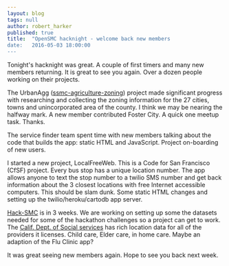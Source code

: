 ```yaml
---
layout: blog
tags: null
author: robert_harker
published: true
title:  "OpenSMC hacknight - welcome back new members
date:   2016-05-03 18:00:00
---
```


Tonight's hacknight was great.  A couple of first timers and many new members returning.  It is great to see you again.  Over a dozen people working on their projects.

The UrbanAgg \([ssmc-agriculture-zoning](https://github.com/opensmc/ssmc-agriculture-zoning)\) project made significant progress with researching and collecting the zoning information for the 27 cities, towns and unincorporated area of the county.  I think we may be nearing the halfway mark.  A new member contributed Foster City.  A quick one meetup task.  Thanks.

The service finder team spent time with new members talking about the code that builds the app: static HTML and JavaScript.  Project on-boarding of new users.

I started a new project, LocalFreeWeb.  This is a Code for San Francisco (CfSF) project.  Every bus stop has a unique location number.  The app allows anyone to text the stop number to a twilio SMS number and get back information about the 3 closest locations with free Internet accessible computers.  This should be slam dunk.  Some static HTML changes and setting up the twilio/heroku/cartodb app server.

[Hack-SMC](https:hack-smc.org) is in 3 weeks.  We are working on setting up some the datasets needed for some of the hackathon challenges so a project can get to work.  The [Calif. Dept. of Social services](https://secure.dss.ca.gov/CareFacilitySearch/Home/DownloadData) has rich location data for all of the providers it licenses.  Child care, Elder care, in home care.  Maybe an adaption of the Flu Clinic app?

It was great seeing new members again.  Hope to see you back next week.
